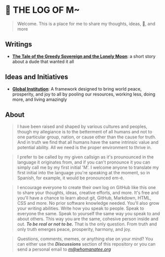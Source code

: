 # 💩 THE LOG OF M~
> Welcome. This is a place for me to share my thoughts, ideas, 💩, and more

## Writings
- [**The Tale of the Greedy Sovereign and the Lonely Moon**](docs/the-greedy-sovereign.md): a short story about a dude that wanted it all

## Ideas and Initiatives
- [**Global Institution**](https://whomanatee.org): A framework designed to bring world peace, prosperity, and joy to all by pooling our resources, working less, doing more, and living amazingly

<!--
## Very Very Deepish Thoughts
> What do you deeply think about? Here are some things that I've deeply considered.
- *incoming*


> What are your ideas?
- *incoming*

## Letters
> Public letters to groups, known individuals, unknown individuals, other life forms, inanimate objects, and more...
- *incoming*
-->

## About
> I have been raised and shaped by various cultures and peoples, though my allegiance is to the betterment of all humans and not to one particular group, nation, or cause other than the cause for truth. And in truth we find that all humans have the same intrinsic value and potential ability. All we need is the proper environment to thrive in.  

> I prefer to be called by my given callsign as it's prounounced in the language it originates from, and if you can't pronounce it you can simply call me by my first initial 'M'. I welcome anyone to translate my first initial into the language you're speaking at the moment, so in Spanish, for example, it would be pronounced em-é.

> I encourage everyone to create their own log on GitHub like this one to share your thoughts, ideas, creative efforts, and more. It's free and you'll have a chance to learn about git, GitHub, Markdown, HTML, CSS and more. No prior software knowledge needed. You'll also grow your writing abilities. Write how you speak to people. Speak to everyone the same. Speak to yourself the same way you speak to and about others. This way you are the same, cohesive person inside and out. ***To be real or not to be.*** That is the only question. From truth and only truth emerges peace, prosperity, harmony, and joy.

> Questions, comments, memes, or anything else on your mind? You can either use the ***Discussions*** section of this repository or you can send a personal email to *m@whomanatee.org*
